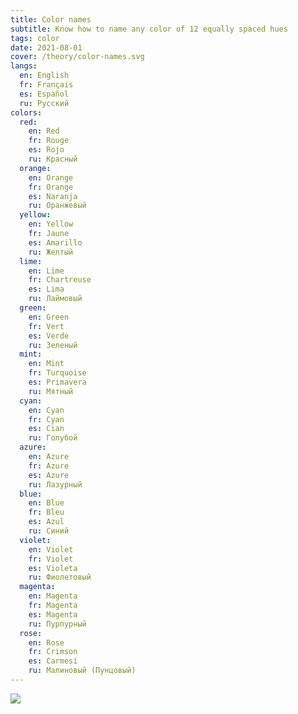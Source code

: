 ```yaml
---
title: Color names
subtitle: Know how to name any color of 12 equally spaced hues
tags: color
date: 2021-08-01
cover: /theory/color-names.svg
langs:
  en: English
  fr: Français
  es: Español
  ru: Русский
colors:
  red:
    en: Red
    fr: Rouge
    es: Rojo
    ru: Красный
  orange:
    en: Orange
    fr: Orange
    es: Naranja
    ru: Оранжевый
  yellow:
    en: Yellow
    fr: Jaune
    es: Amarillo
    ru: Желтый
  lime:
    en: Lime
    fr: Chartreuse
    es: Lima
    ru: Лаймовый
  green:
    en: Green
    fr: Vert
    es: Verde
    ru: Зеленый
  mint:
    en: Mint
    fr: Turquoise
    es: Primavera
    ru: Мятный
  cyan:
    en: Cyan
    fr: Cyan
    es: Cian
    ru: Голубой
  azure:
    en: Azure
    fr: Azure
    es: Azure
    ru: Лазурный
  blue:
    en: Blue
    fr: Bleu
    es: Azul
    ru: Синий
  violet:
    en: Violet
    fr: Violet
    es: Violeta
    ru: Фиолетовый
  magenta:
    en: Magenta
    fr: Magenta
    es: Magenta
    ru: Пурпурный
  rose:
    en: Rose
    fr: Crimson
    es: Carmesí
    ru: Малиновый (Пунцовый)
---
```



<color-names :list="$frontmatter.colors" :langs="$frontmatter.langs" />

<img src="/media/theory/color-names.svg">